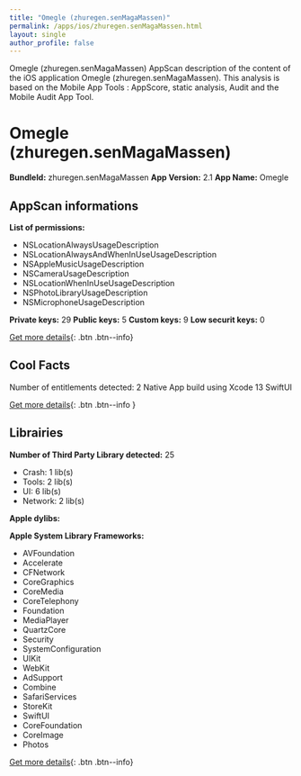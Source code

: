 ```yaml
---
title: "Omegle (zhuregen.senMagaMassen)"
permalink: /apps/ios/zhuregen.senMagaMassen.html
layout: single
author_profile: false
---
```

Omegle (zhuregen.senMagaMassen) AppScan description of the content of the iOS application Omegle (zhuregen.senMagaMassen). This analysis is based on the Mobile App Tools : AppScore, static analysis, Audit and the Mobile Audit App Tool.

# Omegle (zhuregen.senMagaMassen)

**BundleId:** zhuregen.senMagaMassen
**App Version:** 2.1
**App Name:** Omegle


## AppScan informations 

**List of permissions:** 
- NSLocationAlwaysUsageDescription
- NSLocationAlwaysAndWhenInUseUsageDescription
- NSAppleMusicUsageDescription
- NSCameraUsageDescription
- NSLocationWhenInUseUsageDescription
- NSPhotoLibraryUsageDescription
- NSMicrophoneUsageDescription
  
  
**Private keys:** 29
**Public keys:** 5
**Custom keys:** 9
**Low securit keys:** 0
  
[Get more details](/pricing.html){: .btn .btn--info}

## Cool Facts

Number of entitlements detected: 2
Native App
build using Xcode 13
SwiftUI
  
[Get more details](/pricing.html){: .btn .btn--info }

## Librairies 
**Number of Third Party Library detected:** 25
- Crash: 1 lib(s)
- Tools: 2 lib(s)
- UI: 6 lib(s)
- Network: 2 lib(s)


**Apple dylibs:**


**Apple System Library Frameworks:**
- AVFoundation
- Accelerate
- CFNetwork
- CoreGraphics
- CoreMedia
- CoreTelephony
- Foundation
- MediaPlayer
- QuartzCore
- Security
- SystemConfiguration
- UIKit
- WebKit
- AdSupport
- Combine
- SafariServices
- StoreKit
- SwiftUI
- CoreFoundation
- CoreImage
- Photos


  
[Get more details](/pricing.html){: .btn .btn--info}

